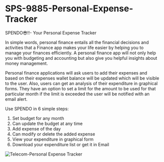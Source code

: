 # SPS-9885-Personal-Expense-Tracker

SPENDO😎!!- Your Personal Expense Tracker

In simple words, personal finance entails all the financial decisions and activities that a Finance app makes your life easier by helping you to manage your finances efficiently. A personal finance app will not only help you with budgeting and accounting but also give you helpful insights about money management.

Personal finance applications will ask users to add their expenses and based on their expenses wallet balance will be updated which will be visible to the user. Also, users can get an analysis of their expenditure in graphical forms. They have an option to set a limit for the amount to be used for that particular month if the limit is exceeded the user will be notified with an email alert.

Use SPENDO in 6 simple steps:
1. Set budget for any month
2. Can update the budget at any time
3. Add expense of the day
4. Can modify or delete the added expense
5. View your expenditure in graphical form
6. Download your expenditure list or get it in Email

![Telecom-Personal Expense Tracker](https://user-images.githubusercontent.com/67627185/118995748-0506b480-b9a5-11eb-80eb-5bd9d90bbb4b.png)
